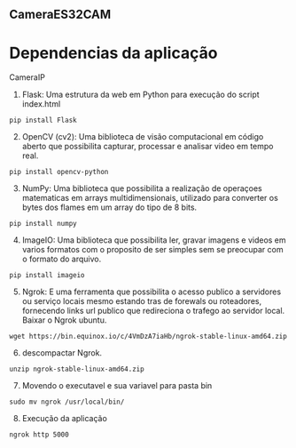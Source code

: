 ## CameraES32CAM
# Dependencias da aplicação
CameraIP
1. Flask: Uma estrutura da web em Python para execução do script index.html
```
pip install Flask
```
2. OpenCV (cv2): Uma biblioteca de visão computacional em código aberto que possibilita capturar, processar e analisar video em tempo real.
```
pip install opencv-python
```
3. NumPy: Uma biblioteca que possibilita a realização de operaçoes matematicas em arrays multidimensionais, utilizado para converter os bytes dos flames em um array do tipo de 8 bits.
```
pip install numpy
```
4. ImageIO: Uma biblioteca que possibilita ler, gravar imagens e videos em varios formatos com o proposito de ser simples sem se preocupar com o formato do arquivo.
```
pip install imageio
```
5. Ngrok: E uma ferramenta que possibilita o acesso publico a servidores ou serviço locais mesmo estando tras de forewals ou roteadores, fornecendo links url publico que redireciona o trafego ao servidor local.
Baixar o Ngrok ubuntu.
```
wget https://bin.equinox.io/c/4VmDzA7iaHb/ngrok-stable-linux-amd64.zip

```
6. descompactar Ngrok.
```
unzip ngrok-stable-linux-amd64.zip

```
7. Movendo o executavel e sua variavel para pasta bin
```
sudo mv ngrok /usr/local/bin/
```
8. Execução da aplicação
```
ngrok http 5000
```
